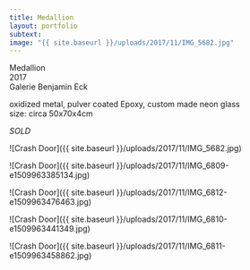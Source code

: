 ```yaml
---
title: Medallion
layout: portfolio
subtext: 
image: "{{ site.baseurl }}/uploads/2017/11/IMG_5682.jpg"
---
```

Medallion  
2017  
Galerie Benjamin Eck

oxidized metal, pulver coated Epoxy, custom made neon glass  
size: circa 50x70x4cm

_SOLD_

![Crash Door]({{ site.baseurl }}/uploads/2017/11/IMG_5682.jpg)

![Crash Door]({{ site.baseurl }}/uploads/2017/11/IMG_6809-e1509963385134.jpg)

![Crash Door]({{ site.baseurl }}/uploads/2017/11/IMG_6812-e1509963476463.jpg)

![Crash Door]({{ site.baseurl }}/uploads/2017/11/IMG_6810-e1509963441349.jpg)

![Crash Door]({{ site.baseurl }}/uploads/2017/11/IMG_6811-e1509963458862.jpg)